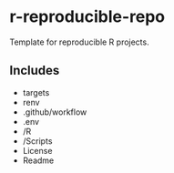 # r-reproducible-repo
Template for reproducible R projects. 

## Includes
- targets
- renv
- .github/workflow
- .env
- /R
- /Scripts
- License
- Readme
